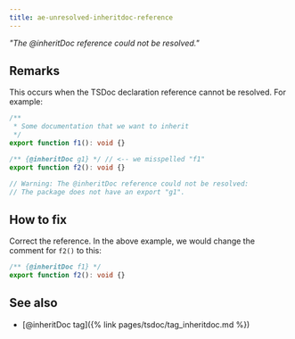 ```yaml
---
title: ae-unresolved-inheritdoc-reference
---
```


_"The @inheritDoc reference could not be resolved."_

## Remarks

This occurs when the TSDoc declaration reference cannot be resolved. For example:

```ts
/**
 * Some documentation that we want to inherit
 */
export function f1(): void {}

/** {@inheritDoc g1} */ // <-- we misspelled "f1"
export function f2(): void {}

// Warning: The @inheritDoc reference could not be resolved:
// The package does not have an export "g1".
```

## How to fix

Correct the reference. In the above example, we would change the comment for `f2()` to this:

```ts
/** {@inheritDoc f1} */
export function f2(): void {}
```

## See also

- [@inheritDoc tag]({% link pages/tsdoc/tag_inheritdoc.md %})
